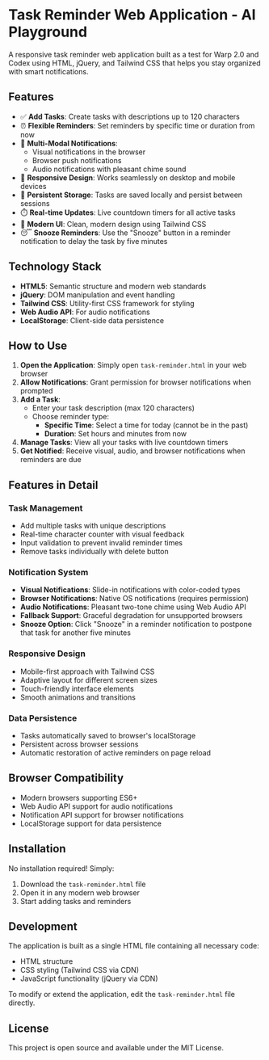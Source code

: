 # Task Reminder Web Application - AI Playground

A responsive task reminder web application built as a test for Warp 2.0 and Codex using HTML, jQuery, and Tailwind CSS that helps you stay organized with smart notifications.

## Features

- ✅ **Add Tasks**: Create tasks with descriptions up to 120 characters
- ⏰ **Flexible Reminders**: Set reminders by specific time or duration from now
- 🔔 **Multi-Modal Notifications**: 
  - Visual notifications in the browser
  - Browser push notifications
  - Audio notifications with pleasant chime sound
- 📱 **Responsive Design**: Works seamlessly on desktop and mobile devices
- 💾 **Persistent Storage**: Tasks are saved locally and persist between sessions
- ⏱️ **Real-time Updates**: Live countdown timers for all active tasks
- 🎨 **Modern UI**: Clean, modern design using Tailwind CSS
- 😴 **Snooze Reminders**: Use the "Snooze" button in a reminder notification to delay the task by five minutes

## Technology Stack

- **HTML5**: Semantic structure and modern web standards
- **jQuery**: DOM manipulation and event handling
- **Tailwind CSS**: Utility-first CSS framework for styling
- **Web Audio API**: For audio notifications
- **LocalStorage**: Client-side data persistence

## How to Use

1. **Open the Application**: Simply open `task-reminder.html` in your web browser
2. **Allow Notifications**: Grant permission for browser notifications when prompted
3. **Add a Task**: 
   - Enter your task description (max 120 characters)
   - Choose reminder type:
     - **Specific Time**: Select a time for today (cannot be in the past)
     - **Duration**: Set hours and minutes from now
4. **Manage Tasks**: View all your tasks with live countdown timers
5. **Get Notified**: Receive visual, audio, and browser notifications when reminders are due

## Features in Detail

### Task Management
- Add multiple tasks with unique descriptions
- Real-time character counter with visual feedback
- Input validation to prevent invalid reminder times
- Remove tasks individually with delete button

### Notification System
- **Visual Notifications**: Slide-in notifications with color-coded types
- **Browser Notifications**: Native OS notifications (requires permission)
- **Audio Notifications**: Pleasant two-tone chime using Web Audio API
- **Fallback Support**: Graceful degradation for unsupported browsers
- **Snooze Option**: Click "Snooze" in a reminder notification to postpone that task for another five minutes

### Responsive Design
- Mobile-first approach with Tailwind CSS
- Adaptive layout for different screen sizes
- Touch-friendly interface elements
- Smooth animations and transitions

### Data Persistence
- Tasks automatically saved to browser's localStorage
- Persistent across browser sessions
- Automatic restoration of active reminders on page reload

## Browser Compatibility

- Modern browsers supporting ES6+
- Web Audio API support for audio notifications
- Notification API support for browser notifications
- LocalStorage support for data persistence

## Installation

No installation required! Simply:

1. Download the `task-reminder.html` file
2. Open it in any modern web browser
3. Start adding tasks and reminders

## Development

The application is built as a single HTML file containing all necessary code:
- HTML structure
- CSS styling (Tailwind CSS via CDN)
- JavaScript functionality (jQuery via CDN)

To modify or extend the application, edit the `task-reminder.html` file directly.

## License

This project is open source and available under the MIT License.

